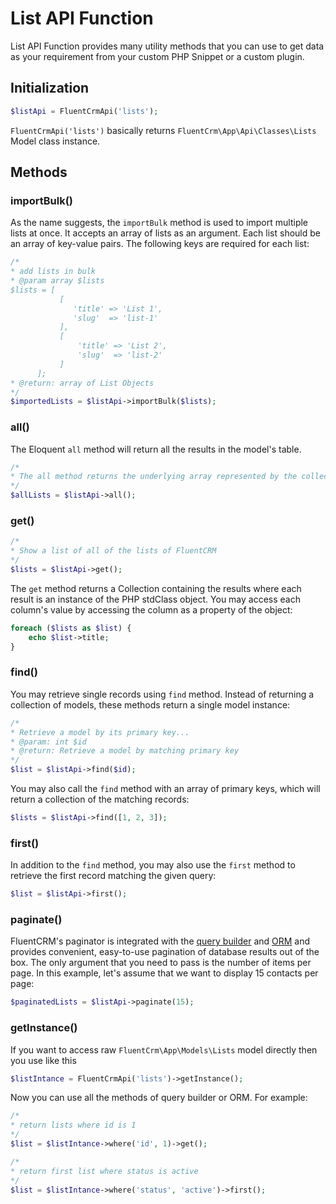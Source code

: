 # List API Function

List API Function provides many utility methods that you can use to get data as your requirement from your custom PHP Snippet or a custom plugin.

## Initialization
```php 
$listApi = FluentCrmApi('lists');
```
`FluentCrmApi('lists')` basically returns `FluentCrm\App\Api\Classes\Lists` Model class instance.

## Methods

### importBulk()
As the name suggests, the `importBulk` method is used to import multiple lists at once. It accepts an array of lists as an argument.
Each list should be an array of key-value pairs. The following keys are required for each list:
```php 
/*
* add lists in bulk
* @param array $lists 
$lists = [
           [
              'title' => 'List 1',
              'slug'  => 'list-1'
           ],
           [
               'title' => 'List 2',
               'slug'  => 'list-2'
           ]
      ];
* @return: array of List Objects
*/
$importedLists = $listApi->importBulk($lists);
```

### all()
The Eloquent `all` method will return all the results in the model's table.
```php 
/*
* The all method returns the underlying array represented by the collection of Lists
*/
$allLists = $listApi->all();
```

### get()
```php 
/*
* Show a list of all of the lists of FluentCRM
*/
$lists = $listApi->get();
```
The `get` method returns a Collection containing the results where each result is an instance of the PHP stdClass object.
You may access each column's value by accessing the column as a property of the object:
```php
foreach ($lists as $list) {
    echo $list->title;
}
```

### find()
You may retrieve single records using `find` method. Instead of returning a collection of models, these methods return 
a single model instance:
```php 
/*
* Retrieve a model by its primary key...
* @param: int $id 
* @return: Retrieve a model by matching primary key
*/
$list = $listApi->find($id);
```
You may also call the `find` method with an array of primary keys, which will return a collection of the matching records:
```php
$lists = $listApi->find([1, 2, 3]);
```
### first()
In addition to the `find` method, you may also use the `first` method to retrieve the first record matching the given query:
```php 
$list = $listApi->first();
```

### paginate()
FluentCRM's paginator is integrated with the [query builder](www.example.com) and [ORM](www.somelinks.com) and provides convenient,
easy-to-use pagination of database results out of the box. The only argument that you need to pass is the number of items per page.
In this example, let's assume that we want to display 15 contacts per page:
```php 
$paginatedLists = $listApi->paginate(15);
```

### getInstance()
If you want to access raw `FluentCrm\App\Models\Lists` model directly then you use like this
```php 
$listIntance = FluentCrmApi('lists')->getInstance();
```
Now you can use all the methods of query builder or ORM. For example:
```php 
/*
* return lists where id is 1
*/
$list = $listIntance->where('id', 1)->get(); 

/*
* return first list where status is active
*/
$list = $listIntance->where('status', 'active')->first(); 
```


